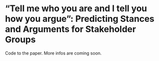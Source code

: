 # “Tell me who you are and I tell you how you argue”: Predicting Stances and Arguments for Stakeholder Groups

Code to the paper. More infos are coming soon.
